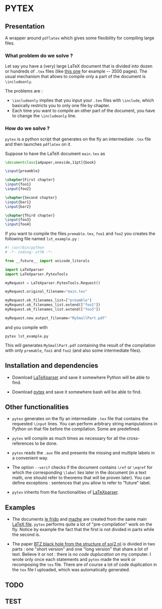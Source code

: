 #  PYTEX

## Presentation

A wrapper around `pdflatex` which gives some flexibility for compiling large files.

### What problem do we solve ?

Let say you have a (very) large LaTeX document that is divided into dozen or hundreds of `.tex` files (like [this one](http://laurent.claessens-donadello.eu/mazhe.html) for example -- 3500 pages). The usual mechanism that allows to compile only a part of the document is `\includeonly`.

The problems are :

* `\includeonly` implies that you input your `.tex` files with `\include`, which basically restricts you to only one file by chapter.
* Each time you want to compile an other part of the document, you have to change the `\includeonly` line.
 
### How do we solve ?

`pytex` is a python script that generates on the fly an intermediate `.tex` file and then launches `pdflatex` on it.

Suppose to have the LaTeX document `main.tex` as

```latex
\documentclass[a4paper,oneside,11pt]{book}

\input{preamble}

\chapter{First chapter}
\input{foo1}
\input{foo2}

\chapter{Second chapter}
\input{bar1}
\input{bar2}

\chapter{Third chapter}
\input{foo3}
\input{foo4}
```

If you want to compile the files `premable.tex`, `foo1` and `foo2` you creates the following file named `lst_example.py` :

```python
#! /usr/bin/python
# -*- coding: utf8 -*-

from __future__ import unicode_literals

import LaTeXparser
import LaTeXparser.PytexTools

myRequest = LaTeXparser.PytexTools.Request()

myRequest.original_filename="main.tex"

myRequest.ok_filenames_list=["preamble"]
myRequest.ok_filenames_list.extend(["foo1"])
myRequest.ok_filenames_list.extend(["foo3"])

myRequest.new_output_filename="MySmallPart.pdf"
```

and you compile with
 
    pytex lst_example.py

This will generates `MySmallPart.pdf` containing the result of the compilation with only `premable`, `foo1` and `foo2` (and also some intermediate files).

## Installation and dependencies

* Download [LaTeXparser](https://github.com/LaurentClaessens/LaTeXparser) and save it somewhere Python will be able to find.

* Download [pytex](https://github.com/LaurentClaessens/pytex) and save it somewhere bash will be able to find.


## Other functionalities

* `pytex` generates on the fly an intermediate `.tex` file that contains the requested `\input` lines. You can perform arbitrary string manipulations in Python on that file before the compilation. Some are predefined.

* `pytex` will compile as much times as necessary for all the cross-references to be done.

* `pytex` reads the `.aux` file and presents the missing and multiple labels in a convenient way.

* The option `--verif` checks if the document contains `\ref` or `\eqref` for which the corresponding `\label` lies later in the document (in a text math, one should refer to theorems that will be proven later). You can define exceptions : sentences that you allow to refer to "future" label.

* `pytex` inherits from the functionalities of [LaTeXparser](https://github.com/LaurentClaessens/LaTeXparser).

## Examples

* The documents [le frido](http://laurent.claessens-donadello.eu/pdf/lefrido.pdf) and [mazhe](http://laurent.claessens-donadello.eu/pdf/mazhe.pdf) are created from the same main [LaTeX file](https://github.com/LaurentClaessens/mazhe). `pytex` performs quite a lot of "pre-compilation" work on the fly. Notice by example the fact that the first is not divided in parts while the second is.

* The paper [BTZ black hole from the structure of so(2,n)](http://arxiv.org/pdf/0912.2267v3.pdf) is divided in two parts : one "short version" and one "long version" that share a lot of text. Believe it or not : there is *no code duplucation* on my computer. I wrote only once each statements and `pytex` made the work or recomposing the `tex` file. There are of course a lot of code duplication in the `tex` file I uploaded, which was automatically generated.

## TODO


## TEST

